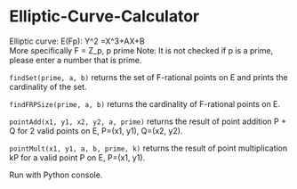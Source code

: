 # Elliptic-Curve-Calculator
Elliptic curve: E(Fp): Y^2 =X^3+AX+B \
More specifically F = Z_p, p prime
Note: It is not checked if p is a prime, please enter a number that is prime.

```findSet(prime, a, b)``` returns the set of F-rational points on E and prints the cardinality of the set. 

```findFRPSize(prime, a, b)``` returns the cardinality of F-rational points on E.

```pointAdd(x1, y1, x2, y2, a, prime)``` returns the result of point addition P + Q for 2 valid points on E, P=(x1, y1), Q=(x2, y2).

```pointMult(x1, y1, a, b, prime, k)``` returns the result of point multiplication kP for a valid point P on E, P=(x1, y1).

Run with Python console.
